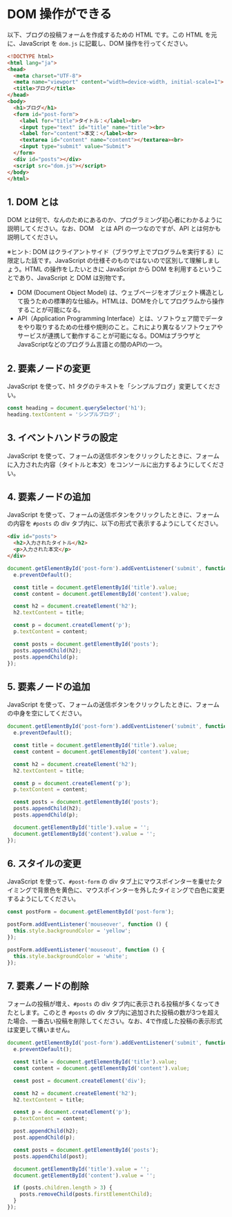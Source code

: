 # DOM 操作ができる

以下、ブログの投稿フォームを作成するための HTML です。この HTML を元に、JavaScript を `dom.js` に記載し、DOM 操作を行ってください。

```html
<!DOCTYPE html>
<html lang="ja">
<head>
  <meta charset="UTF-8">
  <meta name="viewport" content="width=device-width, initial-scale=1">
  <title>ブログ</title>
</head>
<body>
  <h1>ブログ</h1>
  <form id="post-form">
    <label for="title">タイトル：</label><br>
    <input type="text" id="title" name="title"><br>
    <label for="content">本文：</label><br>
    <textarea id="content" name="content"></textarea><br>
    <input type="submit" value="Submit">
  </form>
  <div id="posts"></div>
  <script src="dom.js"></script>
</body>
</html>
```

## 1. DOM とは

DOM とは何で、なんのためにあるのか、プログラミング初心者にわかるように説明してください。なお、DOM　とは API の一つなのですが、API とは何かも説明してください。

※ヒント: DOM はクライアントサイド（ブラウザ上でプログラムを実行する）に限定した話です。JavaScript の仕様そのものではないので区別して理解しましょう。HTML の操作をしたいときに JavaScript から DOM を利用するということであり、JavaScript と DOM は別物です。

- DOM (Document Object Model) は、ウェブページをオブジェクト構造として扱うための標準的な仕組み。HTMLは、DOMを介してプログラムから操作することが可能になる。
- API（Application Programming Interface）とは、ソフトウェア間でデータをやり取りするための仕様や規則のこと。これにより異なるソフトウェアやサービスが連携して動作することが可能になる。DOMはブラウザとJavaScriptなどのプログラム言語との間のAPIの一つ。

## 2. 要素ノードの変更

JavaScript を使って、h1 タグのテキストを「シンプルブログ」変更してください。

```js
const heading = document.querySelector('h1');
heading.textContent = 'シンプルブログ';
```

## 3. イベントハンドラの設定

JavaScript を使って、フォームの送信ボタンをクリックしたときに、フォームに入力された内容（タイトルと本文）をコンソールに出力するようにしてください。

## 4. 要素ノードの追加

JavaScript を使って、フォームの送信ボタンをクリックしたときに、フォームの内容を `#posts` の div タブ内に、以下の形式で表示するようにしてください。

```html
<div id="posts">
  <h2>入力されたタイトル</h2>
  <p>入力された本文</p>
</div>
```

```js
document.getElementById('post-form').addEventListener('submit', function (e) {
  e.preventDefault();

  const title = document.getElementById('title').value;
  const content = document.getElementById('content').value;

  const h2 = document.createElement('h2');
  h2.textContent = title;

  const p = document.createElement('p');
  p.textContent = content;

  const posts = document.getElementById('posts');
  posts.appendChild(h2);
  posts.appendChild(p);
});
```

## 5. 要素ノードの追加

JavaScript を使って、フォームの送信ボタンをクリックしたときに、フォームの中身を空にしてください。

```js
document.getElementById('post-form').addEventListener('submit', function (e) {
  e.preventDefault();

  const title = document.getElementById('title').value;
  const content = document.getElementById('content').value;

  const h2 = document.createElement('h2');
  h2.textContent = title;

  const p = document.createElement('p');
  p.textContent = content;

  const posts = document.getElementById('posts');
  posts.appendChild(h2);
  posts.appendChild(p);

  document.getElementById('title').value = '';
  document.getElementById('content').value = '';
});
```

## 6. スタイルの変更

JavaScript を使って、`#post-form` の div タブ上にマウスポインターを乗せたタイミングで背景色を黄色に、マウスポインターを外したタイミングで白色に変更するようにしてください。

```js
const postForm = document.getElementById('post-form');

postForm.addEventListener('mouseover', function () {
  this.style.backgroundColor = 'yellow';
});

postForm.addEventListener('mouseout', function () {
  this.style.backgroundColor = 'white';
});
```

## 7. 要素ノードの削除

フォームの投稿が増え、`#posts` の div タブ内に表示される投稿が多くなってきたとします。このとき `#posts` の div タブ内に追加された投稿の数が3つを超えた場合、一番古い投稿を削除してください。なお、4で作成した投稿の表示形式は変更して構いません。

```js
document.getElementById('post-form').addEventListener('submit', function (e) {
  e.preventDefault();

  const title = document.getElementById('title').value;
  const content = document.getElementById('content').value;

  const post = document.createElement('div');

  const h2 = document.createElement('h2');
  h2.textContent = title;

  const p = document.createElement('p');
  p.textContent = content;

  post.appendChild(h2);
  post.appendChild(p);

  const posts = document.getElementById('posts');
  posts.appendChild(post);

  document.getElementById('title').value = '';
  document.getElementById('content').value = '';

  if (posts.children.length > 3) {
    posts.removeChild(posts.firstElementChild);
  }
});
```
